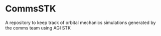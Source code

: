 # CommsSTK
A repository to keep track of orbital mechanics simulations generated by the comms team using AGI STK
